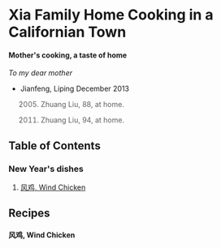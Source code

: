 # Xia Family Home Cooking in a Californian Town
#### Mother's cooking, a taste of home


_To my dear mother_
- Jianfeng, Liping
December 2013


> 2005. Zhuang Liu, 88, at home.

> 2011. Zhuang Liu, 94, at home.


## Table of Contents

### New Year's dishes

1. [风鸡, Wind Chicken](#feng1-ji1)



## Recipes

#### 风鸡, Wind Chicken <a name="feng1-ji1">
